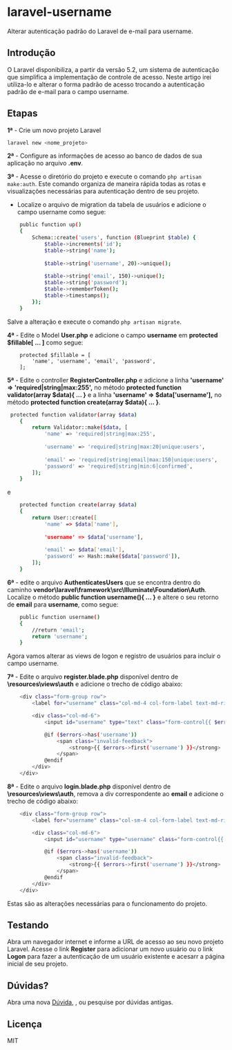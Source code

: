 # laravel-username
Alterar autenticação padrão do Laravel de e-mail para username.

## Introdução
O Laravel disponibiliza, a partir da versão 5.2, um sistema de autenticação que simplifica a implementação de controle de acesso. Neste artigo irei utiliza-lo e alterar o forma padrão de acesso trocando a autenticação padrão de e-mail para o campo username.

## Etapas

**1ª** - Crie um novo projeto Laravel
```sh
laravel new <nome_projeto>
```
**2ª** - Configure as informações de acesso ao banco de dados de sua aplicação no arquivo **.env**.

**3ª** - Acesse o diretório do projeto e execute o comando ```php artisan make:auth```. Este comando organiza de maneira rápida todas as rotas e visualizações necessárias para autenticação dentro de seu projeto.

- Localize o arquivo de migration da tabela de usuários e adicione o campo username como segue:

```sh
    public function up()
    {
        Schema::create('users', function (Blueprint $table) {
            $table->increments('id');
            $table->string('name');
            
            $table->string('username', 20)->unique();
            
            $table->string('email', 150)->unique();
            $table->string('password');
            $table->rememberToken();
            $table->timestamps();
        });
    }
```
Salve a alteração e execute o comando ```php artisan migrate```.

**4ª** - Edite o Model **User.php** e adicione o campo **username** em **protected $fillable[ ... ]** como segue:

```
    protected $fillable = [
        'name', 'username', 'email', 'password',
    ];
```

**5ª** - Edite o controller **RegisterController.php** e adicione a linha **'username' => 'required|string|max:255',** no método **protected function validator(array $data){ ... }** e a linha **'username' => $data['username'],** no método **protected function create(array $data){ ... }**.

```sh
 protected function validator(array $data)
    {
        return Validator::make($data, [
            'name' => 'required|string|max:255',
            
            'username' => 'required|string|max:20|unique:users',
            
            'email' => 'required|string|email|max:150|unique:users',
            'password' => 'required|string|min:6|confirmed',
        ]);
    }
```
e 
```sh
    protected function create(array $data)
    {
        return User::create([
            'name' => $data['name'],
            
            'username' => $data['username'],
            
            'email' => $data['email'],
            'password' => Hash::make($data['password']),
        ]);
    }
```
**6ª** - edite o arquivo **AuthenticatesUsers** que se encontra dentro do caminho **vendor\laravel\framework\src\Illuminate\Foundation\Auth**. Localize o método **public function username(){ ... }** e altere o seu retorno de **email** para **username**, como segue:

```sh
    public function username()
    {
        //return 'email';
        return 'username';
    }
```

Agora vamos alterar as views de logon e registro de usuários para incluir o campo username.

**7ª** - Edite o arquivo **register.blade.php** disponível dentro de **\\resources\views\auth** e adicione o trecho de código abaixo:

```sh
    <div class="form-group row">
        <label for="username" class="col-md-4 col-form-label text-md-right">{{ __('User') }}</label>

        <div class="col-md-6">
            <input id="username" type="text" class="form-control{{ $errors->has('username') ? ' is-invalid' : '' }}" name="username" value="{{ old('username') }}" required autofocus>

            @if ($errors->has('username'))
                <span class="invalid-feedback">
                    <strong>{{ $errors->first('username') }}</strong>
                </span>
            @endif
        </div>
    </div>
```

**8ª** - Edite o arquivo **login.blade.php** disponível dentro de **\\resources\views\auth**, remova a div correspondente ao **email** e adicione o trecho de código abaixo:

```sh
    <div class="form-group row">
        <label for="username" class="col-sm-4 col-form-label text-md-right">{{ __('User') }}</label>

        <div class="col-md-6">
            <input id="username" type="username" class="form-control{{ $errors->has('username') ? ' is-invalid' : '' }}" name="username" value="{{ old('username') }}" required autofocus>

            @if ($errors->has('username'))
                <span class="invalid-feedback">
                    <strong>{{ $errors->first('username') }}</strong>
                </span>
            @endif
        </div>
    </div>
```

Estas são as alterações necessárias para o funcionamento do projeto.

## Testando
Abra um navegador internet e informe a URL de acesso ao seu novo projeto Laravel. Acesse o link **Register** para adicionar um novo usuário ou o link **Logon** para fazer a autenticação de um usuário existente e acesarr a página inicial de seu projeto.

## Dúvidas?
Abra uma nova [Dúvida](https://github.com/phcayres/laravel-username/issues), , ou pesquise por dúvidas antigas.

## Licença
MIT

